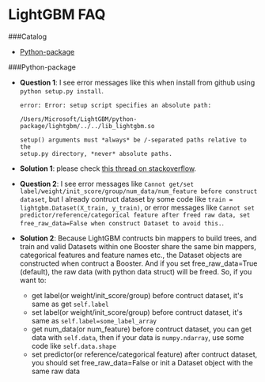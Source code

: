 LightGBM FAQ
=======================

###Catalog

- [Python-package](FAQ.md#python-package)

###Python-package

- **Question 1**: I see error messages like this when install from github using `python setup.py install`.

    ```
    error: Error: setup script specifies an absolute path:

    /Users/Microsoft/LightGBM/python-package/lightgbm/../../lib_lightgbm.so

    setup() arguments must *always* be /-separated paths relative to the
    setup.py directory, *never* absolute paths.
    ```

- **Solution 1**: please check [this thread on stackoverflow](http://stackoverflow.com/questions/18085571/pip-install-error-setup-script-specifies-an-absolute-path).

- **Question 2**: I see error messages like `Cannot get/set label/weight/init_score/group/num_data/num_feature before construct dataset`, but I already contruct dataset by some code like `train = lightgbm.Dataset(X_train, y_train)`, or error messages like `Cannot set predictor/reference/categorical feature after freed raw data, set free_raw_data=False when construct Dataset to avoid this.`.

- **Solution 2**: Because LightGBM contructs bin mappers to build trees, and train and valid Datasets within one Booster share the same bin mappers, categorical features and feature names etc., the Dataset objects are constructed when contruct a Booster. And if you set free_raw_data=True (default), the raw data (with python data struct) will be freed. So, if you want to:

  + get label(or weight/init_score/group) before contruct dataset, it's same as get `self.label`
  + set label(or weight/init_score/group) before contruct dataset, it's same as `self.label=some_label_array`
  + get num_data(or num_feature) before contruct dataset, you can get data with `self.data`, then if your data is `numpy.ndarray`, use some code like `self.data.shape`
  + set predictor(or reference/categorical feature) after contruct dataset, you should set free_raw_data=False or init a Dataset object with the same raw data
